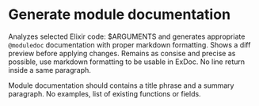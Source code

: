# Generate module documentation

Analyzes selected Elixir code: $ARGUMENTS and generates appropriate `@moduledoc` documentation with proper markdown formatting. Shows a diff preview before applying changes. Remains as consise and precise as possible, use markdown formatting to be usable in ExDoc. No line return inside a same paragraph.

Module documentation should contains a title phrase and a summary paragraph. No examples, list of existing functions or fields.